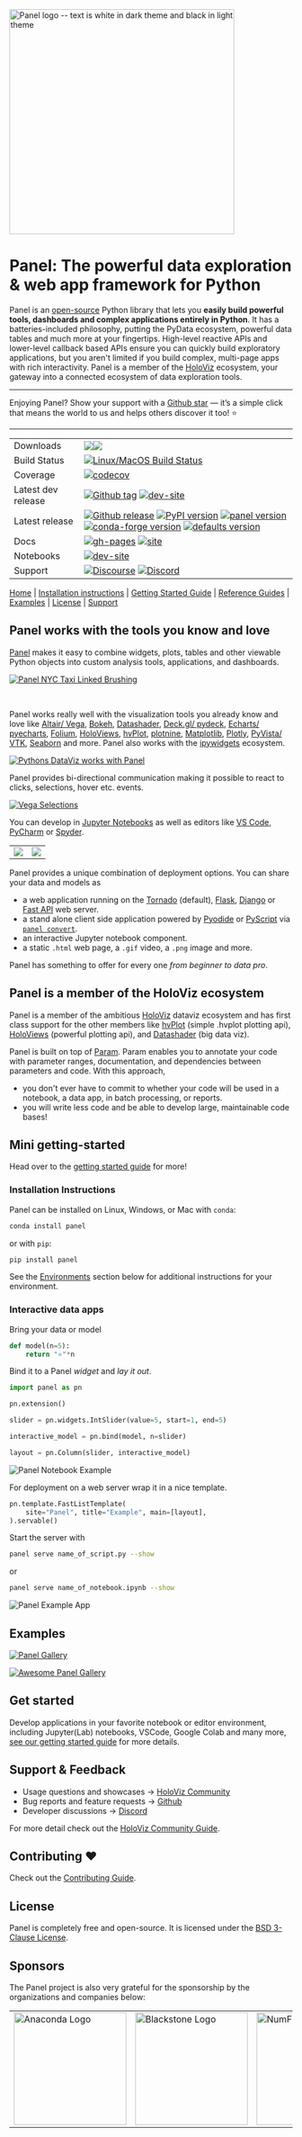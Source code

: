 <a href="https://panel.holoviz.org/">
  <picture>
    <source media="(prefers-color-scheme: dark)" srcset="https://github.com/holoviz/panel/raw/main/doc/_static/logo_horizontal_dark_theme.png">
    <img src="https://github.com/holoviz/panel/raw/main/doc/_static/logo_horizontal_light_theme.png" alt="Panel logo -- text is white in dark theme and black in light theme" width=400/>
  </picture>
</a>

# Panel: The powerful data exploration & web app framework for Python

Panel is an [open-source](https://github.com/holoviz/panel/blob/main/LICENSE.txt) Python library that lets you **easily build powerful tools, dashboards and complex applications entirely in Python**. It has a batteries-included philosophy, putting the PyData ecosystem, powerful data tables and much more at your fingertips. High-level reactive APIs and lower-level callback based APIs ensure you can quickly build exploratory applications, but you aren't limited if you build complex, multi-page apps with rich interactivity. Panel is a member of the [HoloViz](https://holoviz.org/) ecosystem, your gateway into a connected ecosystem of data exploration tools.

---

Enjoying Panel? Show your support with a [Github star](https://github.com/holoviz/panel) — it’s a simple click that means the world to us and helps others discover it too! ⭐️

---

<table>
<tbody>
<tr>
<td>Downloads</td>
<td><a href="https://pypistats.org/packages/panel" alt="PyPi Downloads"><img src="https://img.shields.io/pypi/dm/panel" /></a><a href="https://anaconda.org/pyviz/panel" alt="Conda Downloads"><img src="https://pyviz.org/_static/cache/panel_conda_downloads_badge.svg" /></a></td>
</tr>
<tr>
<td>Build Status</td>
<td><a href="https://github.com/holoviz/panel/actions/workflows/test.yaml?query=branch%3Amain"><img src="https://github.com/holoviz/panel/workflows/tests/badge.svg?query=branch%3Amain" alt="Linux/MacOS Build Status"></a></td>
</tr>
<tr>
<td>Coverage</td>
<td><a href="https://codecov.io/gh/holoviz/panel"><img src="https://codecov.io/gh/holoviz/panel/branch/main/graph/badge.svg" alt="codecov"></a></td>
</tr>
<tr>
<td>Latest dev release</td>
<td><a href="https://github.com/holoviz/panel/tags"><img src="https://img.shields.io/github/v/tag/holoviz/panel.svg?label=tag&amp;colorB=11ccbb" alt="Github tag"></a> <a href="https://holoviz-dev.github.io/panel/"><img src="https://img.shields.io/website-up-down-green-red/https/holoviz-dev.github.io/panel.svg?label=dev%20website" alt="dev-site"></a></td>
</tr>
<tr>
<td>Latest release</td>
<td><a href="https://github.com/holoviz/panel/releases"><img src="https://img.shields.io/github/release/holoviz/panel.svg?label=tag&amp;colorB=11ccbb" alt="Github release"></a> <a href="https://pypi.python.org/pypi/panel"><img src="https://img.shields.io/pypi/v/panel.svg?colorB=cc77dd" alt="PyPI version"></a> <a href="https://anaconda.org/pyviz/panel"><img src="https://img.shields.io/conda/v/pyviz/panel.svg?colorB=4488ff&amp;style=flat" alt="panel version"></a> <a href="https://anaconda.org/conda-forge/panel"><img src="https://img.shields.io/conda/v/conda-forge/panel.svg?label=conda%7Cconda-forge&amp;colorB=4488ff" alt="conda-forge version"></a> <a href="https://anaconda.org/anaconda/panel"><img src="https://img.shields.io/conda/v/anaconda/panel.svg?label=conda%7Cdefaults&amp;style=flat&amp;colorB=4488ff" alt="defaults version"></a></td>
</tr>
<tr>
<td>Docs</td>
<td><a href="https://github.com/holoviz/panel/tree/gh-pages"><img src="https://img.shields.io/github/last-commit/holoviz/panel/gh-pages.svg" alt="gh-pages"></a> <a href="https://panel.holoviz.org"><img src="https://img.shields.io/website-up-down-green-red/https/panel.holoviz.org.svg" alt="site"></a></td>
</tr>
<tr>
<td>Notebooks</td>
<td><a href="https://panelite.holoviz.org/"><img src="https://img.shields.io/website-up-down-green-red/https/panel.holoviz.org.svg?label=Panelite" alt="dev-site"></a></td>
</tr>
<tr>
<td>Support</td>
<td><a href="https://discourse.holoviz.org/"><img src="https://img.shields.io/discourse/status?server=https%3A%2F%2Fdiscourse.holoviz.org" alt="Discourse"></a> <a href="https://discord.gg/rb6gPXbdAr"><img alt="Discord" src="https://img.shields.io/discord/1075331058024861767"></a>
</td>
</tr>
</tbody>
</table>

[Home](https://panel.holoviz.org/) | [Installation instructions](#installation-instructions) | [Getting Started Guide](https://panel.holoviz.org/getting_started/index.html) | [Reference Guides](https://panel.holoviz.org/reference/index.html) | [Examples](#examples) | [License](#license) | [Support](#support--feedback)

## Panel works with the tools you know and love

[Panel](https://panel.holoviz.org/) makes it easy to combine widgets, plots, tables and other viewable Python objects into custom analysis tools, applications, and dashboards.

[![Panel NYC Taxi Linked Brushing](https://assets.holoviz.org/panel/readme/linked_brushing.gif)](https://panel.holoviz.org/reference/templates/FastGridTemplate.html)

<br/>

Panel works really well with the visualization tools you already know and love like [Altair/ Vega](https://panel.holoviz.org/reference/panes/Vega.html), [Bokeh](https://panel.holoviz.org/reference/panes/Bokeh.html), [Datashader](https://datashader.org/), [Deck.gl/ pydeck](https://panel.holoviz.org/reference/panes/DeckGL.html), [Echarts/ pyecharts](https://panel.holoviz.org/reference/panes/ECharts.html), [Folium](https://panel.holoviz.org/reference/panes/Folium.html), [HoloViews](https://holoviews.org/), [hvPlot](https://hvplot.holoviz.org), [plotnine](https://panel.holoviz.org/reference/panes/Matplotlib.html), [Matplotlib](https://panel.holoviz.org/reference/panes/Matplotlib.html), [Plotly](https://panel.holoviz.org/reference/panes/Plotly.html), [PyVista/ VTK](https://panel.holoviz.org/reference/panes/VTK.html), [Seaborn](https://panel.holoviz.org/gallery/styles/SeabornStyle.html) and more. Panel also works with the [ipywidgets](https://panel.holoviz.org/reference/panes/IPyWidget.html) ecosystem.

[![Pythons DataViz works with Panel](https://assets.holoviz.org/panel/readme/dataviz.gif)](https://panel.holoviz.org/reference/index.html#panes)

Panel provides bi-directional communication making it possible to react to clicks, selections, hover etc. events.

[![Vega Selections](https://blog.holoviz.org/images/vega_selection.gif)](https://panel.holoviz.org/reference/panes/Vega.html)

You can develop in [Jupyter Notebooks](http://jupyter.org) as well as editors like [VS Code](https://code.visualstudio.com/), [PyCharm](https://www.jetbrains.com/pycharm/) or [Spyder](https://www.spyder-ide.org/).

<table>
  <tr>
    <td><a href="https://blog.holoviz.org/panel_0.12.0.html#JupyterLab-previews"><img src="https://assets.holoviz.org/panel/readme/jupyterlab.gif" /></a></td>
    <td><a href="https://blog.holoviz.org/panel_0.11.0.html#Autoreload"><img src="https://assets.holoviz.org/panel/readme/editor.gif" /></a></td>
  </tr>
 </table>

Panel provides a unique combination of deployment options. You can share your data and models as

- a web application running on the [Tornado](https://www.tornadoweb.org/en/stable/) (default), [Flask](https://flask.palletsprojects.com/), [Django](https://www.djangoproject.com/) or [Fast API](https://fastapi.tiangolo.com/) web server.
- a stand alone client side application powered by [Pyodide](https://pyodide.org/en/stable/) or [PyScript](https://pyscript.net/) via [`panel convert`](https://panel.holoviz.org/how_to/wasm/convert.html).
- an interactive Jupyter notebook component.
- a static `.html` web page, a `.gif` video, a `.png` image and more.

Panel has something to offer for every one *from beginner to data pro*.

## Panel is a member of the HoloViz ecosystem

Panel is a member of the ambitious [HoloViz](https://holoviz.org/) dataviz ecosystem and has first class support for the other members like [hvPlot](https://hvplot.holoviz.org) (simple .hvplot plotting api), [HoloViews](https://holoviews.org/) (powerful plotting api), and [Datashader](https://datashader.org/) (big data viz).

Panel is built on top of [Param](https://param.holoviz.org). Param enables you to annotate your code with parameter ranges, documentation, and dependencies between parameters and code. With this approach,

- you don't ever have to commit to whether your code will be used in a notebook, a data app, in batch processing, or reports.
- you will write less code and be able to develop large, maintainable code bases!

## Mini getting-started

Head over to the [getting started guide](https://panel.holoviz.org/getting_started/index.html) for more!

### Installation Instructions

Panel can be installed on Linux, Windows, or Mac with ``conda``:

```bash
conda install panel
```

or with ``pip``:

```bash
pip install panel
```

See the [Environments](#environments) section below for additional instructions for your environment.

### Interactive data apps

Bring your data or model

```python
def model(n=5):
    return "⭐"*n
```

Bind it to a Panel *widget* and *lay it out*.

```python
import panel as pn

pn.extension()

slider = pn.widgets.IntSlider(value=5, start=1, end=5)

interactive_model = pn.bind(model, n=slider)

layout = pn.Column(slider, interactive_model)
```

![Panel Notebook Example](https://assets.holoviz.org/panel/readme/notebook.gif)

For deployment on a web server wrap it in a nice template.

```python
pn.template.FastListTemplate(
    site="Panel", title="Example", main=[layout],
).servable()
```

Start the server with

```bash
panel serve name_of_script.py --show
```

or

```bash
panel serve name_of_notebook.ipynb --show
```

![Panel Example App](https://assets.holoviz.org/panel/readme/example_app.gif)

## Examples

[![Panel Gallery](https://assets.holoviz.org/panel/readme/gallery.jpg)](https://panel.holoviz.org/gallery/index.html)

[![Awesome Panel Gallery](https://assets.holoviz.org/panel/readme/awesome_panel.jpg)](https://www.awesome-panel.org/gallery?theme=default)

## Get started

Develop applications in your favorite notebook or editor environment, including Jupyter(Lab) notebooks, VSCode, Google Colab and many more, [see our getting started guide](https://panel.holoviz.org/getting_started/installation.html#developing-in-different-editors) for more details.

## Support & Feedback

- Usage questions and showcases -> [HoloViz Community](https://holoviz.org/community.html)
- Bug reports and feature requests -> [Github](https://github.com/holoviz/panel)
- Developer discussions -> [Discord](https://discord.gg/rb6gPXbdAr)

For more detail check out the [HoloViz Community Guide](https://holoviz.org/community.html).

## Contributing ❤️

Check out the [Contributing Guide](CONTRIBUTING.MD).

## License

Panel is completely free and open-source. It is licensed under the [BSD 3-Clause License](https://opensource.org/licenses/BSD-3-Clause).

## Sponsors

The Panel project is also very grateful for the sponsorship by the organizations and companies below:

<table align="center">
<tr>
  <td>
    <a href="https://www.anaconda.com/">
      <img src="https://static.bokeh.org/sponsor/anaconda.png"
         alt="Anaconda Logo" width="200"/>
	 </a>
  </td>
  <td>
    <a href="https://www.blackstone.com/the-firm/">
    <img src="https://static.bokeh.org/sponsor/blackstone.png"
         alt="Blackstone Logo" width="200"/>
    </a>
  </td>
  <td>
    <a href="https://numfocus.org/">
    <img src="https://numfocus.org/wp-content/uploads/2017/03/numfocusweblogo_orig-1.png"
         alt="NumFOCUS Logo" width="200"/>
    </a>
  </td>
  <td>
    <a href="[https://www.blackstone.com/the-firm/](https://quansight.com/)">
    <img src="https://assets.holoviz.org/logos/Quansight-logo.svg"
         alt="Quansight Logo" width="200"/>
    </a>
  </td>

</tr>
</table>
